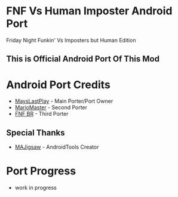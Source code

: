 # FNF Vs Human Imposter Android Port
Friday Night Funkin' Vs Imposters but Human Edition

## This is Official Android Port Of This Mod

# Android Port Credits
* [MaysLastPlay](https://youtube.com/@MaysLastPlay) - Main Porter/Port Owner
* [MarioMaster](https://youtube.com/@MarioMaster39) - Second Porter
* [FNF BR](https://youtube.com/@FNF-BR) - Third Porter
## Special Thanks
* [MAJigsaw](https://github.com/@m.a.Thanks7297) - AndroidTools Creator
# Port Progress
* work in progress